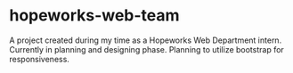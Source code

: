 # hopeworks-web-team
A project created during my time as a Hopeworks Web Department intern. Currently in planning and designing phase. Planning to utilize bootstrap for responsiveness. 
